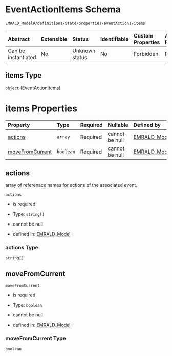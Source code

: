 # EventActionItems Schema

```txt
EMRALD_Model#/definitions/State/properties/eventActions/items
```



| Abstract            | Extensible | Status         | Identifiable | Custom Properties | Additional Properties | Access Restrictions | Defined In                                                                                    |
| :------------------ | :--------- | :------------- | :----------- | :---------------- | :-------------------- | :------------------ | :-------------------------------------------------------------------------------------------- |
| Can be instantiated | No         | Unknown status | No           | Forbidden         | Forbidden             | none                | [EMRALD\_JsonSchemaV3\_0.json\*](../../out/EMRALD_JsonSchemaV3_0.json "open original schema") |

## items Type

`object` ([EventActionItems](emrald_jsonschemav3_0-definitions-state-properties-eventactions-eventactionitems.md))

# items Properties

| Property                            | Type      | Required | Nullable       | Defined by                                                                                                                                                                                                                 |
| :---------------------------------- | :-------- | :------- | :------------- | :------------------------------------------------------------------------------------------------------------------------------------------------------------------------------------------------------------------------- |
| [actions](#actions)                 | `array`   | Required | cannot be null | [EMRALD\_Model](emrald_jsonschemav3_0-definitions-state-properties-eventactions-eventactionitems-properties-actions.md "EMRALD_Model#/definitions/State/properties/eventActions/items/properties/actions")                 |
| [moveFromCurrent](#movefromcurrent) | `boolean` | Required | cannot be null | [EMRALD\_Model](emrald_jsonschemav3_0-definitions-state-properties-eventactions-eventactionitems-properties-movefromcurrent.md "EMRALD_Model#/definitions/State/properties/eventActions/items/properties/moveFromCurrent") |

## actions

array of referenace names for actions of the associated event.

`actions`

* is required

* Type: `string[]`

* cannot be null

* defined in: [EMRALD\_Model](emrald_jsonschemav3_0-definitions-state-properties-eventactions-eventactionitems-properties-actions.md "EMRALD_Model#/definitions/State/properties/eventActions/items/properties/actions")

### actions Type

`string[]`

## moveFromCurrent



`moveFromCurrent`

* is required

* Type: `boolean`

* cannot be null

* defined in: [EMRALD\_Model](emrald_jsonschemav3_0-definitions-state-properties-eventactions-eventactionitems-properties-movefromcurrent.md "EMRALD_Model#/definitions/State/properties/eventActions/items/properties/moveFromCurrent")

### moveFromCurrent Type

`boolean`
